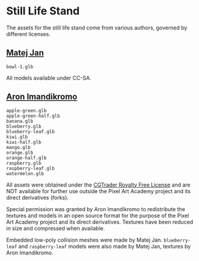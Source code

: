 # Still Life Stand

The assets for the still life stand come from various authors, governed by different licenses.

## [Matej Jan](https://matejjan.com)

```
bowl-1.glb
```

All models available under CC-SA.

## [Aron Imandikromo](http://aronimandikromo.com)

```
apple-green.glb
apple-green-half.glb
banana.glb
blueberry.glb
blueberry-leaf.glb
kiwi.glb
kiwi-half.glb
mango.glb
orange.glb
orange-half.glb
raspberry.glb
raspberry-leaf.glb
watermelon.glb
```

All assets were obtained under the [CGTrader Royalty Free License](https://www.cgtrader.com/pages/terms-and-conditions#royalty-free-license) 
and are NOT available for further use outside the Pixel Art Academy project and its direct derivatives (forks). 

Special permission was granted by Aron Imandikromo to redistribute the textures and models in an open source format for
the purpose of the Pixel Art Academy project and its direct derivatives. Textures have been reduced in size and 
compressed when available.

Embedded low-poly collision meshes were made by Matej Jan. 
`blueberry-leaf` and `raspberry-leaf` models were also made by Matej Jan, textures by Aron Imandikromo.
